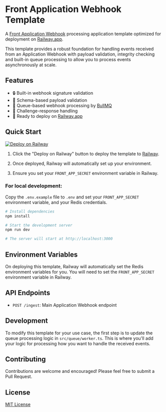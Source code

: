 # Front Application Webhook Template
A [Front Application Webhook](https://dev.frontapp.com/docs/application-webhooks) processing application template optimized for deployment on [Railway.app](https://railway.app).

This template provides a robust foundation for handling events received from an Application Webhook with payload validation, integrity checking and built-in queue processing to allow you to process events asynchronously at scale.

## Features

- 🔒 Built-in webhook signature validation
- 📝 Schema-based payload validation
- 🔄 Queue-based webhook processing by [BullMQ](https://bullmq.io/)
- 🚦 Challenge-response handling
- 🚀 Ready to deploy on [Railway.app](https://railway.app)

## Quick Start

[![Deploy on Railway](https://railway.com/button.svg)](https://railway.app/template/Ry0Mh9?referralCode=ANYK2b)

1. Click the "Deploy on Railway" button to deploy the template to [Railway](https://railway.app).

2. Once deployed, Railway will automatically set up your environment.

3. Ensure you set your `FRONT_APP_SECRET` environment variable in Railway.

### For local development:

Copy the `.env.example` file to `.env` and set your `FRONT_APP_SECRET` environment variable, and your Redis credentials. 

```bash
# Install dependencies
npm install

# Start the development server
npm run dev

# The server will start at http://localhost:3000
```

## Environment Variables

On deploying this template, Railway will automatically set the Redis environment variables for you.
You will need to set the `FRONT_APP_SECRET` environment variable in Railway.

## API Endpoints

- `POST /ingest`: Main Application Webhook endpoint

## Development

To modify this template for your use case, the first step is to update the queue processing logic in `src/queue/worker.ts`. This is where you'll add your logic for processing how you want to handle the received events.

## Contributing

Contributions are welcome and encouraged! Please feel free to submit a Pull Request.

## License

[MIT License](LICENSE)
